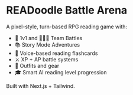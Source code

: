 # READoodle Battle Arena

A pixel-style, turn-based RPG reading game with:

- 🧍 1v1 and 🧑‍🤝‍🧑 Team Battles
- 📚 Story Mode Adventures
- 🎤 Voice-based reading flashcards
- ⚔️ XP + AP battle systems
- 🎨 Outfits and gear
- 🎓 Smart AI reading level progression

Built with Next.js + Tailwind.
